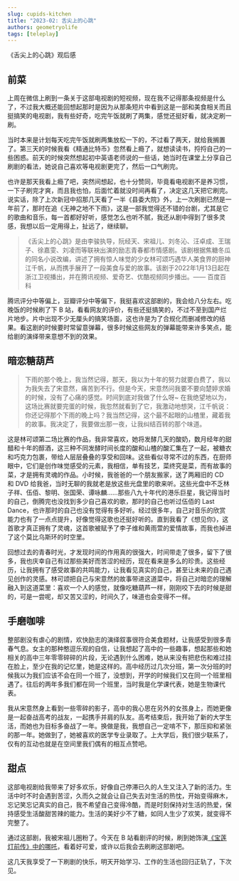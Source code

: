 ```yaml
---
slug: cupids-kitchen
title: "2023-02: 舌尖上的心跳"
authors: geometryolife
tags: [teleplay]
---
```


《舌尖上的心跳》观后感

<!--truncate-->

## 前菜

上周在微信上刷到一条关于这部电视剧的短视频，现在我不记得那条视频是什么了，不过我大概还能回想起那时是因为从那条短片中看到这是一部和美食相关而且挺搞笑的电视剧，我有些好奇，吃完午饭就刷了两集，感觉还挺好看，就决定刷一刷。

当时本来是计划每天吃完午饭就刷两集放松一下的，不过看了两天，就给我搁置了。第三天的时候我看《精通比特币》忽然看上瘾了，就想读读书，捋捋自己的一些困惑。前天的时候突然想起初中英语老师说的一些话，她当时在课堂上分享自己刷剧的看法，她说自己喜欢等电视剧更完了，然后一口气刷完。

也许是那天我看上瘾了吧，突然间想起，也十分赞同，毕竟看电视剧不是养习惯，一下子刷完才爽，而且我也怕，后面忙着就没时间再看了，决定这几天把它刷完。说实话，除了上次新冠中招那几天看了一半《县委大院》外，上一次刷剧已然是一年前了，那时在追《无神之地不下雨》，这是一部我觉得还不错的台剧，尤其是它的歌曲和音乐，每一首都好好听，感觉怎么也听不腻，我还从剧中得到了很多灵感，我想以后一定用得上，扯远了，继续聊。

> 《舌尖上的心跳》是由李骏执导，阮经天、宋祖儿、刘冬沁、汪卓成、王瑞子、徐嘉雯、刘凌而等联袂出演的励志青春都市情感剧。该剧根据焦糖冬瓜的同名小说改编，讲述了拥有惊人味觉的少女林可颂巧遇华人美食界的厨神江千帆，从而携手展开了一段美食与爱的故事。该剧于2022年1月13日起在浙江卫视播出，并在腾讯视频、爱奇艺、优酷视频同步播出。—— 百度百科

腾讯评分中等偏上，豆瓣评分中等偏下，我挺喜欢这部剧的，我会给八分左右。吃晚饭的时候刷了下 B 站，看看网友的评价，有些还挺搞笑的，不过不至到国产烂片地步。片中出现不少无厘头的搞笑场面，这也许是为了合规化而删减修改的结果。看这剧的时候要时常留意弹幕，很多时候这些网友的弹幕能带来许多笑点，能给剧的演绎带来意想不到的效果。

## 暗恋糖葫芦

> 下雨的那个晚上，我当然记得，那天，我以为十年的努力就要白费了，我以为我失去了宋意然，痛苦到不行。但是今天，宋意然问我要不要向楚婷求婚的时候，没有了心痛的感觉。时间到底对我做了什么呀~
> 在我绝望地以为，这场比赛就要完蛋的时候，我忽然就看到了它，我激动地想哭，江千帆说：你还记得那个下雨的晚上吗？我当然记得，这个最不起眼的山楂里，藏着我的故事。我决定了，我要做出那一夜，让我纠结百转的那个味道。

这是林可颂第二场比赛的作品，我非常喜欢，她将发酵几天的酸奶，数月经年的甜醋和十年的醇酒，这三种不同发酵时间长度的酸和山楂的酸汇集在了一起，被糖衣和巧克力包裹，带给人层层叠叠的享受和回味。这些看似寻常不过的东西，在厨师眼中，它们是创作味觉感受的元素，我相信，单有技艺，菜终究是菜，而有故事的菜，才是拥有灵魂的作品。小时候，我爸爸的一个朋友搬家，送了两厢旧的 CD 和 DVD 给我爸，当时无聊的我就老是放这些光盘里的歌来听。这些光盘中不乏林子祥、伍佰、黎明、张国荣、谭咏麟……那些八九十年代的港乐巨星，我记得当时的自己，倒腾完也没找到多少自己喜欢的歌，那时的自己也听过伍佰的 Last Dance，也许那时的自己也没有觉得有多好听。经过很多年，自己对音乐的欣赏能力也有了一点点提升，好像觉得这歌也还挺好听的。直到我看了《想见你》，这首歌才真正拥有了灵魂，这首歌被赋予了李子维和黄雨萱的爱情故事，而我也掉进了这个莫比乌斯环的时空里。

回想过去的青春时光，才发现时间的作用真的很强大，时间带走了很多，留下了很多，我也庆幸自己有过那些美好而苦涩的经历，现在看来是多么的珍贵。这些经历，让我拥有了感受故事的共鸣能力，让我看见真实的自己，甚至让未来的自己遇见创作的灵感。林可颂把自己与宋意然的故事带进这道菜中，将自己对暗恋的理解融入到这道菜里：喜欢一个人的感觉，就像吃糖葫芦一样，刚刚咬下去的时候是甜的，可是一尝呢，却又苦又涩的，时间久了，味道也会变得不一样。

## 手磨咖啡

整部剧没有虐心的剧情，欢快励志的演绎叙事很符合美食题材，让我感受到很多青春气息。女主的那种憨逗乐观的自信，让我想起了高中的一些趣事，想起那些和她相关的高中三年零零碎碎的片段，无论遇到什么困难，她从来没有把悲伤和难过挂在脸上，至少在我的记忆里，她是这样的。高中经历过几次分班，第一次分班的时候我以为我们应该不会在同一个班了，没想到，开学的时候我们又在同一个班里相遇了。往后的两年多我们都在同一个班里，当时我是化学课代表，她是生物课代表。

我从宋意然身上看到一些零碎的影子，高中的我心思在另外的女孩身上，而她更像是一起奋战高考的战友，一起携手并肩的队友。高考结束后，我开始了新的大学生活，而她也为目标多奋战了一年。换做是我，我想自己一定啃不下，那压抑和紧张的那一年。她做到了，她被喜欢的医学专业录取了。上大学后，我们很少联系了，仅有的互动也就是在空间里我们偶有的相互点赞吧。

## 甜点

这部电视剧给我带来了好多欢乐，好像自己停滞已久的人生又注入了新的活力。生活中时不时会遇到苦涩，久而久之就会让自己失去对生活的热忱，开始变得麻木，忘记笑忘记真实的自己，我不希望自己变得冷酷，而是时刻保持对生活的热爱，保持感受生活酸甜苦辣的能力。生活的美好少不了糖，如同人生少了欢笑，就变得不完整了。

通过这部剧，我被宋祖儿圈粉了。今天在 B 站看剧评的时候，刷到她饰演[《宝莲灯前传》中的哪吒](https://b23.tv/0rX5F5G)，看着好可爱，或许以后我会去刷刷这部剧吧。

这几天我享受了一下刷剧的快乐，明天开始学习、工作的生活也回归正轨了，下次见。
